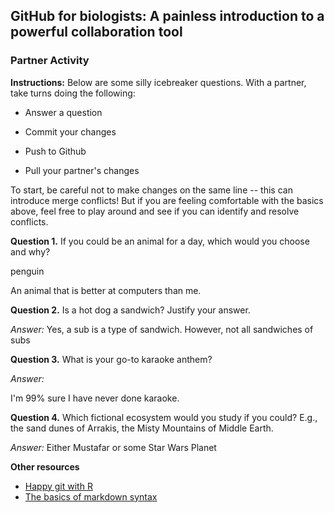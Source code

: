 ## GitHub for biologists: A painless introduction to a powerful collaboration tool

### Partner Activity

**Instructions:** Below are some silly icebreaker questions. With a partner, take turns doing the following:

-   Answer a question

-   Commit your changes

-   Push to Github

-   Pull your partner's changes

To start, be careful not to make changes on the same line -- this can introduce merge conflicts! But if you are feeling comfortable with the basics above, feel free to play around and see if you can identify and resolve conflicts.

**Question 1.** If you could be an animal for a day, which would you choose and why?

penguin

An animal that is better at computers than me. 


**Question 2.** Is a hot dog a sandwich? Justify your answer.

*Answer:* Yes, a sub is a type of sandwich. However, not all sandwiches of subs

**Question 3.** What is your go-to karaoke anthem?

*Answer:*

I'm 99% sure I have never done karaoke. 

**Question 4.** Which fictional ecosystem would you study if you could? E.g., the sand dunes of Arrakis, the Misty Mountains of Middle Earth.

*Answer:* Either Mustafar or some Star Wars Planet

**Other resources**

-   [Happy git with R](https://happygitwithr.com/)
-   [The basics of markdown syntax](https://rmarkdown.rstudio.com/authoring_basics.html)

